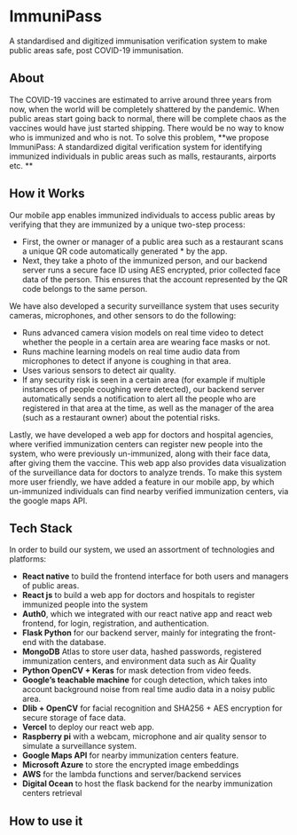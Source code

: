 # ImmuniPass
A standardised and digitized immunisation verification system to make public areas safe, post COVID-19 immunisation.

## About
The COVID-19 vaccines are estimated to arrive around three years from now, when the world will be completely shattered by the pandemic. When public areas start going back to normal, there will be complete chaos as the vaccines would have just started shipping. There would be no way to know who is immunized and who is not. To solve this problem, **we propose ImmuniPass: A standardized digital verification system for identifying immunized individuals in public areas such as malls, restaurants, airports etc. **

## How it Works
Our mobile app enables immunized individuals to access public areas by verifying that they are immunized by a unique two-step process:
* First, the owner or manager of a public area such as a restaurant scans a unique QR code automatically generated * by the app. 
* Next, they take a photo of the immunized person, and our backend server runs a secure face ID using AES encrypted, prior collected face data of the person. This ensures that the account represented by the QR code belongs to the same person.  

We have also developed a security surveillance system that uses security cameras, microphones, and other sensors to do the following:
* Runs advanced camera vision models on real time video to detect whether the people in a certain area are wearing face masks or not.
* Runs machine learning models on real time audio data from microphones to detect if anyone is coughing in that area.
* Uses various sensors to detect air quality.
* If any security risk is seen in a certain area (for example if multiple instances of people coughing were detected), our backend server automatically sends a notification to alert all the people who are registered in that area at the time, as well as the manager of the area (such as a restaurant owner) about the potential risks.

Lastly, we have developed a web app for doctors and hospital agencies, where verified immunization centers can register new people into the system, who were previously un-immunized,  along with their face data, after giving them the vaccine. This web app also provides data visualization of the surveillance data for doctors to analyze trends. To make this system more user friendly, we have added a feature in our mobile app, by which un-immunized individuals can find nearby verified immunization centers, via the google maps API. 

## Tech Stack
In order to build our system, we used an assortment of technologies and platforms:
* **React native** to build the frontend interface for both users and managers of public areas.
* **React js** to build a web app for doctors and hospitals to register immunized people into the system
* **Auth0**, which we integrated with our react native app and react web frontend, for login, registration, and authentication.
* **Flask Python** for our backend server, mainly for integrating the front-end with the database.
* **MongoDB** Atlas to store user data, hashed passwords, registered immunization centers, and environment data such as Air Quality
* **Python OpenCV + Keras** for mask detection from video feeds.
* **Google’s teachable machine** for cough detection, which takes into account background noise from real time audio data in a noisy public area.
* **Dlib + OpenCV** for facial recognition and SHA256 + AES encryption for secure storage of face data.
* **Vercel** to deploy our react web app.
* **Raspberry pi** with a webcam, microphone and air quality sensor to simulate a surveillance system.
* **Google Maps API** for nearby immunization centers feature.
* **Microsoft Azure** to store the encrypted image embeddings
* **AWS** for the lambda functions and server/backend services
* **Digital Ocean** to host the flask backend for the nearby immunization centers retrieval

## How to use it


